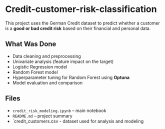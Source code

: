 # Credit-customer-risk-classification

This project uses the German Credit dataset to predict whether a customer is a **good or bad credit risk** based on their financial and personal data.

##  What Was Done

- Data cleaning and preprocessing  
- Univariate analysis (feature impact on the target)  
- Logistic Regression model  
- Random Forest model  
- Hyperparameter tuning for Random Forest using **Optuna**  
- Model evaluation and comparison


##  Files

- `credit_risk_modeling.ipynb` – main notebook  
- `README.md` – project summary
- `credit_customers.csv - dataset used for analysis and modeling



